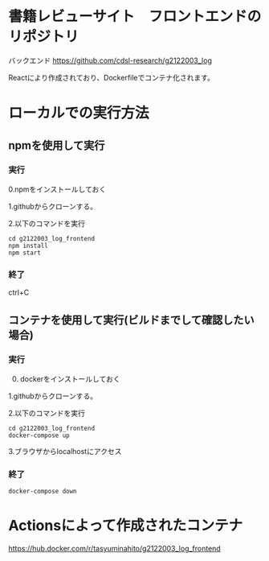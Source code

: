# 書籍レビューサイト　フロントエンドのリポジトリ

バックエンド
https://github.com/cdsl-research/g2122003_log

Reactにより作成されており、Dockerfileでコンテナ化されます。

# ローカルでの実行方法

## npmを使用して実行
### 実行

0.npmをインストールしておく

1.githubからクローンする。

2.以下のコマンドを実行
```
cd g2122003_log_frontend 
npm install
npm start
```

### 終了
ctrl+C

## コンテナを使用して実行(ビルドまでして確認したい場合)
### 実行

0. dockerをインストールしておく

1.githubからクローンする。

2.以下のコマンドを実行
```
cd g2122003_log_frontend 
docker-compose up
```

3.ブラウザからlocalhostにアクセス

### 終了
```
docker-compose down
```

# Actionsによって作成されたコンテナ
https://hub.docker.com/r/tasyuminahito/g2122003_log_frontend
